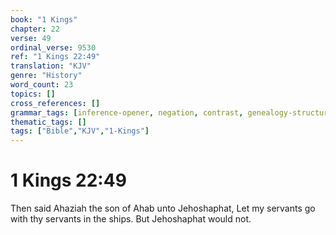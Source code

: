 ```yaml
---
book: "1 Kings"
chapter: 22
verse: 49
ordinal_verse: 9530
ref: "1 Kings 22:49"
translation: "KJV"
genre: "History"
word_count: 23
topics: []
cross_references: []
grammar_tags: [inference-opener, negation, contrast, genealogy-structure]
thematic_tags: []
tags: ["Bible","KJV","1-Kings"]
---
```


# 1 Kings 22:49

Then said Ahaziah the son of Ahab unto Jehoshaphat, Let my servants go with thy servants in the ships. But Jehoshaphat would not.
